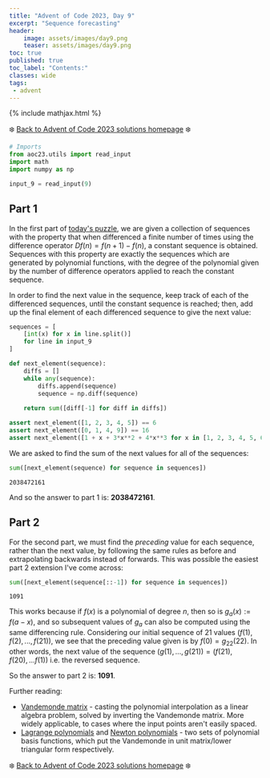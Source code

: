 ```yaml
---
title: "Advent of Code 2023, Day 9"
excerpt: "Sequence forecasting"
header:
    image: assets/images/day9.png
    teaser: assets/images/day9.png
toc: true
published: true
toc_label: "Contents:"
classes: wide
tags:
 - advent
---
```


{% include mathjax.html %}

❄️ [Back to Advent of Code 2023 solutions homepage](../aoc23) ❄️

```python
# Imports
from aoc23.utils import read_input
import math
import numpy as np
```


```python
input_9 = read_input(9)
```

## Part 1

In the first part of [today's puzzle](https://adventofcode.com/2023/day/9), we are given a collection of sequences with the property that when differenced a finite number of times using the difference operator $Df(n) = f(n+1)-f(n)$, a constant sequence is obtained. Sequences with this property are exactly the sequences which are generated by polynomial functions, with the degree of the polynomial given by the number of difference operators applied to reach the constant sequence.

In order to find the next value in the sequence, keep track of each of the differenced sequences, until the constant sequence is reached; then, add up the final element of each differenced sequence to give the next value:


```python
sequences = [
    [int(x) for x in line.split()]
    for line in input_9
]
```


```python
def next_element(sequence):
    diffs = []
    while any(sequence):
        diffs.append(sequence)
        sequence = np.diff(sequence)
    
    return sum([diff[-1] for diff in diffs])
```


```python
assert next_element([1, 2, 3, 4, 5]) == 6
assert next_element([0, 1, 4, 9]) == 16
assert next_element([1 + x + 3*x**2 + 4*x**3 for x in [1, 2, 3, 4, 5, 6]]) == 1 + 7 + 3*7**2 + 4*7**3
```

We are asked to find the sum of the next values for all of the sequences:


```python
sum([next_element(sequence) for sequence in sequences])
```




    2038472161



And so the answer to part 1 is: __2038472161__.

## Part 2

For the second part, we must find the _preceding_ value for each sequence, rather than the next value, by following the same rules as before and extrapolating backwards instead of forwards. This was possible the easiest part 2 extension I've come across:


```python
sum([next_element(sequence[::-1]) for sequence in sequences])
```




    1091



This works because if $f(x)$ is a polynomial of degree $n$, then so is $g_a(x):=f(a-x)$, and so subsequent values of $g_a$ can also be computed using the same differencing rule. Considering our initial sequence of 21 values $(f(1),f(2),...,f(21))$, we see that the preceding value given is by $f(0)=g_{22}(22)$. In other words, the next value of the sequence $(g(1),...,g(21))=(f(21), f(20), ... f(1))$ i.e. the reversed sequence.

So the answer to part 2 is: __1091__.

Further reading:
- [Vandemonde matrix](https://en.wikipedia.org/wiki/Vandermonde_matrix) - casting the polynomial interpolation as a linear algebra problem, solved by inverting the Vandemonde matrix. More widely applicable, to cases where the input points aren't easily spaced.
- [Lagrange polynomials](https://en.wikipedia.org/wiki/Lagrange_polynomial) and [Newton polynomials](https://en.wikipedia.org/wiki/Newton_polynomial) - two sets of polynomial basis functions, which put the Vandemonde in unit matrix/lower triangular form respectively.

❄️ [Back to Advent of Code 2023 solutions homepage](../aoc23) ❄️